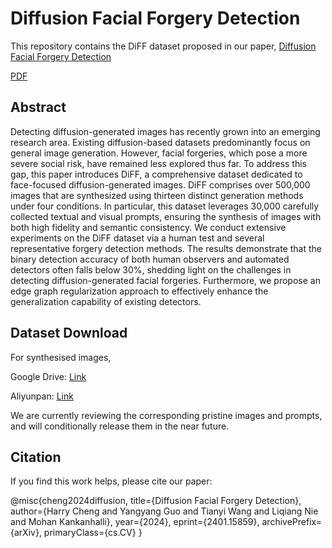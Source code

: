 # Diffusion Facial Forgery Detection

This repository contains the DiFF dataset proposed in our paper, [Diffusion Facial Forgery Detection](https://arxiv.org/abs/2401.15859)

[PDF](https://arxiv.org/abs/2401.15859)

## Abstract

Detecting diffusion-generated images has recently grown into an emerging research area. Existing diffusion-based datasets predominantly focus on general image generation. However, facial forgeries, which pose a more severe social risk, have remained less explored thus far. To address this gap, this paper introduces DiFF, a comprehensive dataset dedicated to face-focused diffusion-generated images. DiFF comprises over 500,000 images that are synthesized using thirteen distinct generation methods under four conditions. In particular, this dataset leverages 30,000 carefully collected textual and visual prompts, ensuring the synthesis of images with both high fidelity and semantic consistency. We conduct extensive experiments on the DiFF dataset via a human test and several representative forgery detection methods. The results demonstrate that the binary detection accuracy of both human observers and automated detectors often falls below 30%, shedding light on the challenges in detecting diffusion-generated facial forgeries. Furthermore, we propose an edge graph regularization approach to effectively enhance the generalization capability of existing detectors.

## Dataset Download

For synthesised images,

Google Drive: [Link](https://drive.google.com/drive/folders/13uTBF7-YkqtpGNjc9QvqzaBfBJ5fe7-w?usp=drive_link)

Aliyunpan: [Link](https://www.alipan.com/s/2dW39FrkKFc)

We are currently reviewing the corresponding pristine images and prompts, and will conditionally release them in the near future.

## Citation

If you find this work helps, please cite our paper:

@misc{cheng2024diffusion,
      title={Diffusion Facial Forgery Detection}, 
      author={Harry Cheng and Yangyang Guo and Tianyi Wang and Liqiang Nie and Mohan Kankanhalli},
      year={2024},
      eprint={2401.15859},
      archivePrefix={arXiv},
      primaryClass={cs.CV}
}
